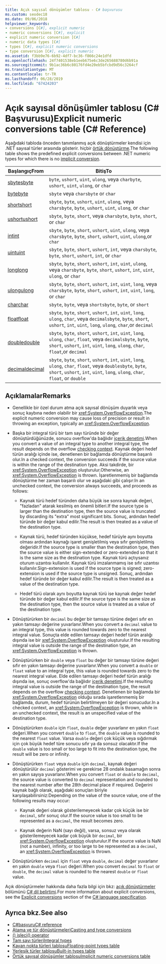 ```yaml
---
title: Açık sayısal dönüşümler tablosu - C# başvurusu
ms.custom: seodec18
ms.date: 09/06/2018
helpviewer_keywords:
- conversions [C#], explicit numeric
- numeric conversions [C#], explicit
- explicit numeric conversion [C#]
- numeric data types [C#]
- types [C#], explicit numeric conversions
- type conversion [C#], explicit numeric
ms.assetid: f3bb9e76-6b92-4df7-bc36-f866c24e1dfd
ms.openlocfilehash: 24f7401538eb1eeb675e6c3de265688780d6b91a
ms.sourcegitcommit: 9b1ac36b6c80176fd4e20eb5bfcbd9d56c3264cf
ms.translationtype: MT
ms.contentlocale: tr-TR
ms.lasthandoff: 06/28/2019
ms.locfileid: "67424203"
---
```

# <a name="explicit-numeric-conversions-table-c-reference"></a><span data-ttu-id="59ca1-102">Açık sayısal dönüşümler tablosu (C# Başvurusu)</span><span class="sxs-lookup"><span data-stu-id="59ca1-102">Explicit numeric conversions table (C# Reference)</span></span>

<span data-ttu-id="59ca1-103">Aşağıdaki tabloda önceden tanımlanmış açık dönüştürmeler kendisi için .NET sayısal türler arasında gösterir. hiçbir [örtük dönüştürme](implicit-numeric-conversions-table.md).</span><span class="sxs-lookup"><span data-stu-id="59ca1-103">The following table shows the predefined explicit conversions between .NET numeric types for which there is no [implicit conversion](implicit-numeric-conversions-table.md).</span></span>

|<span data-ttu-id="59ca1-104">Başlangıç</span><span class="sxs-lookup"><span data-stu-id="59ca1-104">From</span></span>|<span data-ttu-id="59ca1-105">Bitiş</span><span class="sxs-lookup"><span data-stu-id="59ca1-105">To</span></span>|  
|----------|--------|  
|[<span data-ttu-id="59ca1-106">sbyte</span><span class="sxs-lookup"><span data-stu-id="59ca1-106">sbyte</span></span>](../builtin-types/integral-numeric-types.md)|<span data-ttu-id="59ca1-107">`byte`, `ushort`, `uint`, `ulong`, veya `char`</span><span class="sxs-lookup"><span data-stu-id="59ca1-107">`byte`, `ushort`, `uint`, `ulong`, or `char`</span></span>|  
|[<span data-ttu-id="59ca1-108">byte</span><span class="sxs-lookup"><span data-stu-id="59ca1-108">byte</span></span>](../builtin-types/integral-numeric-types.md)|<span data-ttu-id="59ca1-109">`sbyte` veya `char`</span><span class="sxs-lookup"><span data-stu-id="59ca1-109">`sbyte` or `char`</span></span>|  
|[<span data-ttu-id="59ca1-110">short</span><span class="sxs-lookup"><span data-stu-id="59ca1-110">short</span></span>](../builtin-types/integral-numeric-types.md)|<span data-ttu-id="59ca1-111">`sbyte`, `byte`, `ushort`, `uint`, `ulong`, veya `char`</span><span class="sxs-lookup"><span data-stu-id="59ca1-111">`sbyte`, `byte`, `ushort`, `uint`, `ulong`, or `char`</span></span>|  
|[<span data-ttu-id="59ca1-112">ushort</span><span class="sxs-lookup"><span data-stu-id="59ca1-112">ushort</span></span>](../builtin-types/integral-numeric-types.md)|<span data-ttu-id="59ca1-113">`sbyte`, `byte`, `short`, veya `char`</span><span class="sxs-lookup"><span data-stu-id="59ca1-113">`sbyte`, `byte`, `short`, or `char`</span></span>|  
|[<span data-ttu-id="59ca1-114">int</span><span class="sxs-lookup"><span data-stu-id="59ca1-114">int</span></span>](../builtin-types/integral-numeric-types.md)|<span data-ttu-id="59ca1-115">`sbyte`, `byte`, `short`, `ushort`, `uint`, `ulong`, veya `char`</span><span class="sxs-lookup"><span data-stu-id="59ca1-115">`sbyte`, `byte`, `short`, `ushort`, `uint`, `ulong`,or `char`</span></span>|  
|[<span data-ttu-id="59ca1-116">uint</span><span class="sxs-lookup"><span data-stu-id="59ca1-116">uint</span></span>](../builtin-types/integral-numeric-types.md)|<span data-ttu-id="59ca1-117">`sbyte`, `byte`, `short`, `ushort`, `int`, veya `char`</span><span class="sxs-lookup"><span data-stu-id="59ca1-117">`sbyte`, `byte`, `short`, `ushort`, `int`, or `char`</span></span>|  
|[<span data-ttu-id="59ca1-118">long</span><span class="sxs-lookup"><span data-stu-id="59ca1-118">long</span></span>](../builtin-types/integral-numeric-types.md)|<span data-ttu-id="59ca1-119">`sbyte`, `byte`, `short`, `ushort`, `int`, `uint`, `ulong`, veya `char`</span><span class="sxs-lookup"><span data-stu-id="59ca1-119">`sbyte`, `byte`, `short`, `ushort`, `int`, `uint`, `ulong`, or `char`</span></span>|  
|[<span data-ttu-id="59ca1-120">ulong</span><span class="sxs-lookup"><span data-stu-id="59ca1-120">ulong</span></span>](../builtin-types/integral-numeric-types.md)|<span data-ttu-id="59ca1-121">`sbyte`, `byte`, `short`, `ushort`, `int`, `uint`, `long`, veya `char`</span><span class="sxs-lookup"><span data-stu-id="59ca1-121">`sbyte`, `byte`, `short`, `ushort`, `int`, `uint`, `long`, or `char`</span></span>|  
|[<span data-ttu-id="59ca1-122">char</span><span class="sxs-lookup"><span data-stu-id="59ca1-122">char</span></span>](char.md)|<span data-ttu-id="59ca1-123">`sbyte`, `byte`, veya `short`</span><span class="sxs-lookup"><span data-stu-id="59ca1-123">`sbyte`, `byte`, or `short`</span></span>|  
|[<span data-ttu-id="59ca1-124">float</span><span class="sxs-lookup"><span data-stu-id="59ca1-124">float</span></span>](float.md)|<span data-ttu-id="59ca1-125">`sbyte`, `byte`, `short`, `ushort`, `int`, `uint`, `long`, `ulong`, `char`, veya `decimal`</span><span class="sxs-lookup"><span data-stu-id="59ca1-125">`sbyte`, `byte`, `short`, `ushort`, `int`, `uint`, `long`, `ulong`, `char`,or `decimal`</span></span>|  
|[<span data-ttu-id="59ca1-126">double</span><span class="sxs-lookup"><span data-stu-id="59ca1-126">double</span></span>](double.md)|<span data-ttu-id="59ca1-127">`sbyte`, `byte`, `short`, `ushort`, `int`, `uint`, `long`, `ulong`, `char`, `float`, veya `decimal`</span><span class="sxs-lookup"><span data-stu-id="59ca1-127">`sbyte`, `byte`, `short`, `ushort`, `int`, `uint`, `long`, `ulong`, `char`, `float`,or `decimal`</span></span>|  
|[<span data-ttu-id="59ca1-128">decimal</span><span class="sxs-lookup"><span data-stu-id="59ca1-128">decimal</span></span>](decimal.md)|<span data-ttu-id="59ca1-129">`sbyte`, `byte`, `short`, `ushort`, `int`, `uint`, `long`, `ulong`, `char`, `float`, veya `double`</span><span class="sxs-lookup"><span data-stu-id="59ca1-129">`sbyte`, `byte`, `short`, `ushort`, `int`, `uint`, `long`, `ulong`, `char`, `float`, or `double`</span></span>|  
  
## <a name="remarks"></a><span data-ttu-id="59ca1-130">Açıklamalar</span><span class="sxs-lookup"><span data-stu-id="59ca1-130">Remarks</span></span>  
  
- <span data-ttu-id="59ca1-131">Genellikle bir özel durum atma açık sayısal dönüşüm duyarlık veya sonuç kaybına neden olabilir bir <xref:System.OverflowException>.</span><span class="sxs-lookup"><span data-stu-id="59ca1-131">The explicit numeric conversion may cause loss of precision or result in throwing an exception, typically an <xref:System.OverflowException>.</span></span>  

- <span data-ttu-id="59ca1-132">Başka bir integral türü bir tam sayı türünde bir değer dönüştürdüğünüzde, sonucu overflow'da bağlıdır [içerik denetimi](checked-and-unchecked.md).</span><span class="sxs-lookup"><span data-stu-id="59ca1-132">When you convert a value of an integral type to another integral type, the result depends on the overflow [checking context](checked-and-unchecked.md).</span></span> <span data-ttu-id="59ca1-133">Kaynak değeri hedef türün aralığı içinde ise, denetlenen bir bağlamda dönüştürme başarılı olur.</span><span class="sxs-lookup"><span data-stu-id="59ca1-133">In a checked context, the conversion succeeds if the source value is within the range of the destination type.</span></span> <span data-ttu-id="59ca1-134">Aksi takdirde, bir <xref:System.OverflowException> oluşturulur.</span><span class="sxs-lookup"><span data-stu-id="59ca1-134">Otherwise, an <xref:System.OverflowException> is thrown.</span></span> <span data-ttu-id="59ca1-135">İşaretlenmemiş bir bağlamda dönüştürme her zaman başarılı olur ve aşağıdaki gibi çalışır:</span><span class="sxs-lookup"><span data-stu-id="59ca1-135">In an unchecked context, the conversion always succeeds, and proceeds as follows:</span></span>

  - <span data-ttu-id="59ca1-136">Kaynak türü hedef türünden daha büyük ise sonra kaynak değeri, "fazladan" atarak kesilmiş en önemli bitleri.</span><span class="sxs-lookup"><span data-stu-id="59ca1-136">If the source type is larger than the destination type, then the source value is truncated by discarding its "extra" most significant bits.</span></span> <span data-ttu-id="59ca1-137">Sonuç, ardından hedef türünde bir değer kabul edilir.</span><span class="sxs-lookup"><span data-stu-id="59ca1-137">The result is then treated as a value of the destination type.</span></span>

  - <span data-ttu-id="59ca1-138">Kaynak türü, hedef türünden küçükse, hedef türüyle aynı boyutta olması ardından kaynağı işaret genişletilmiş veya sıfır genişletilmiş değeridir.</span><span class="sxs-lookup"><span data-stu-id="59ca1-138">If the source type is smaller than the destination type, then the source value is either sign-extended or zero-extended so that it is the same size as the destination type.</span></span> <span data-ttu-id="59ca1-139">Kaynak türü açtıysanız oturum uzantısı kullanılır. Kaynak türü imzalanmamış ise sıfır uzantısı kullanılır.</span><span class="sxs-lookup"><span data-stu-id="59ca1-139">Sign-extension is used if the source type is signed; zero-extension is used if the source type is unsigned.</span></span> <span data-ttu-id="59ca1-140">Sonuç, ardından hedef türünde bir değer kabul edilir.</span><span class="sxs-lookup"><span data-stu-id="59ca1-140">The result is then treated as a value of the destination type.</span></span>

  - <span data-ttu-id="59ca1-141">Hedef türü olarak aynı boyutta kaynak türü ise kaynak değer hedef türünde bir değer kabul edilir.</span><span class="sxs-lookup"><span data-stu-id="59ca1-141">If the source type is the same size as the destination type, then the source value is treated as a value of the destination type.</span></span>
  
- <span data-ttu-id="59ca1-142">Dönüştürürken bir `decimal` bu değer bir tamsayı türüne değeri sıfır en yakın tamsayı değerine yuvarlanır.</span><span class="sxs-lookup"><span data-stu-id="59ca1-142">When you convert a `decimal` value to an integral type, this value is rounded towards zero to the nearest integral value.</span></span> <span data-ttu-id="59ca1-143">Sonuçta elde edilen tamsayı değeri hedef türün aralığı dışında ise bir <xref:System.OverflowException> oluşturulur.</span><span class="sxs-lookup"><span data-stu-id="59ca1-143">If the resulting integral value is outside the range of the destination type, an <xref:System.OverflowException> is thrown.</span></span>  
  
- <span data-ttu-id="59ca1-144">Dönüştürürken bir `double` veya `float` bu değer bir tamsayı türüne değeri sıfır en yakın tamsayı değerine yuvarlanır.</span><span class="sxs-lookup"><span data-stu-id="59ca1-144">When you convert a `double` or `float` value to an integral type, this value is rounded towards zero to the nearest integral value.</span></span> <span data-ttu-id="59ca1-145">Elde edilen tamsayı değeri hedef türün aralığı dışında ise, sonuç overflow'da bağlıdır [içerik denetimi](checked-and-unchecked.md).</span><span class="sxs-lookup"><span data-stu-id="59ca1-145">If the resulting integral value is outside the range of the destination type, the result depends on the overflow [checking context](checked-and-unchecked.md).</span></span> <span data-ttu-id="59ca1-146">Denetlenen bir bağlamda bir <xref:System.OverflowException> olduğu sırada işaretlenmemiş bir bağlamda, durum, hedef türünün belirtilmeyen bir değeri sonucudur.</span><span class="sxs-lookup"><span data-stu-id="59ca1-146">In a checked context, an <xref:System.OverflowException> is thrown, while in an unchecked context, the result is an unspecified value of the destination type.</span></span>  
  
- <span data-ttu-id="59ca1-147">Dönüştürürken `double` için `float`, `double` değer yuvarlanır en yakın `float` değeri.</span><span class="sxs-lookup"><span data-stu-id="59ca1-147">When you convert `double` to `float`, the `double` value is rounded to the nearest `float` value.</span></span> <span data-ttu-id="59ca1-148">Varsa `double` değeri çok küçük veya sığdırmak için çok büyük hedef türe sonucu sıfır ya da sonsuz olacaktır.</span><span class="sxs-lookup"><span data-stu-id="59ca1-148">If the `double` value is too small or too large to fit into the destination type, the result will be zero or infinity.</span></span>  
  
- <span data-ttu-id="59ca1-149">Dönüştürürken `float` veya `double` için `decimal`, kaynak değeri dönüştürülür `decimal` gösterimi ve gerekirse 28 ondalık basamağın sonra en yakın sayıya yuvarlanır.</span><span class="sxs-lookup"><span data-stu-id="59ca1-149">When you convert `float` or `double` to `decimal`, the source value is converted to `decimal` representation and rounded to the nearest number after the 28th decimal place if required.</span></span> <span data-ttu-id="59ca1-150">Değerini kaynak bağlı olarak, aşağıdaki sonuçları biriyle karşılaşabilirsiniz:</span><span class="sxs-lookup"><span data-stu-id="59ca1-150">Depending on the value of the source value, one of the following results may occur:</span></span>  

  - <span data-ttu-id="59ca1-151">Kaynak değeri olarak gösterilemeyecek kadar çok küçük ise bir `decimal`, sıfır sonuç olur.</span><span class="sxs-lookup"><span data-stu-id="59ca1-151">If the source value is too small to be represented as a `decimal`, the result becomes zero.</span></span>  

  - <span data-ttu-id="59ca1-152">Kaynak değerin NaN (sayı değil), varsa, sonsuz veya olarak gösterilemeyecek kadar çok büyük bir `decimal`, bir <xref:System.OverflowException> oluşturulur.</span><span class="sxs-lookup"><span data-stu-id="59ca1-152">If the source value is NaN (not a number), infinity, or too large to be represented as a `decimal`, an <xref:System.OverflowException> is thrown.</span></span>  
  
- <span data-ttu-id="59ca1-153">Dönüştürürken `decimal` için `float` veya `double`, `decimal` değer yuvarlanır en yakın `double` veya `float` değeri.</span><span class="sxs-lookup"><span data-stu-id="59ca1-153">When you convert `decimal` to `float` or `double`, the `decimal` value is rounded to the nearest `double` or `float` value.</span></span>  
  
 <span data-ttu-id="59ca1-154">Açık dönüştürmeler hakkında daha fazla bilgi için bkz: [açık dönüştürmeler](~/_csharplang/spec/conversions.md#explicit-conversions) bölümünü [C# dil belirtimi](../language-specification/index.md).</span><span class="sxs-lookup"><span data-stu-id="59ca1-154">For more information about explicit conversions, see the [Explicit conversions](~/_csharplang/spec/conversions.md#explicit-conversions) section of the [C# language specification](../language-specification/index.md).</span></span>
  
## <a name="see-also"></a><span data-ttu-id="59ca1-155">Ayrıca bkz.</span><span class="sxs-lookup"><span data-stu-id="59ca1-155">See also</span></span>

- [<span data-ttu-id="59ca1-156">C#başvuru</span><span class="sxs-lookup"><span data-stu-id="59ca1-156">C# reference</span></span>](../index.md)
- [<span data-ttu-id="59ca1-157">Atama ve tür dönüştürmeleri</span><span class="sxs-lookup"><span data-stu-id="59ca1-157">Casting and type conversions</span></span>](../../programming-guide/types/casting-and-type-conversions.md)
- [<span data-ttu-id="59ca1-158">() işleci</span><span class="sxs-lookup"><span data-stu-id="59ca1-158">() operator</span></span>](../operators/type-testing-and-conversion-operators.md#cast-operator-)
- [<span data-ttu-id="59ca1-159">Tam sayı türleri</span><span class="sxs-lookup"><span data-stu-id="59ca1-159">Integral types</span></span>](../builtin-types/integral-numeric-types.md)
- [<span data-ttu-id="59ca1-160">Kayan nokta türleri tablosu</span><span class="sxs-lookup"><span data-stu-id="59ca1-160">Floating-point types table</span></span>](floating-point-types-table.md)
- [<span data-ttu-id="59ca1-161">Yerleşik türler tablosu</span><span class="sxs-lookup"><span data-stu-id="59ca1-161">Built-in types table</span></span>](built-in-types-table.md)
- [<span data-ttu-id="59ca1-162">Örtük sayısal dönüşümler tablosu</span><span class="sxs-lookup"><span data-stu-id="59ca1-162">Implicit numeric conversions table</span></span>](implicit-numeric-conversions-table.md)

